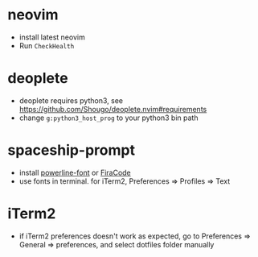 # neovim
* install latest neovim
* Run `CheckHealth`

# deoplete
* deoplete requires python3, see https://github.com/Shougo/deoplete.nvim#requirements
* change `g:python3_host_prog` to your python3 bin path

# spaceship-prompt
* install [powerline-font](https://github.com/powerline/fonts) or [FiraCode](https://github.com/tonsky/FiraCode)
* use fonts in terminal. for iTerm2, Preferences => Profiles => Text

# iTerm2
* if iTerm2 preferences doesn't work as expected, go to Preferences => General => preferences, and select dotfiles folder manually
